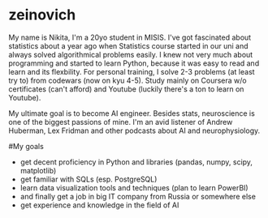 # zeinovich
My name is Nikita, I'm a 20yo student in MISIS. 
I've got fascinated about statistics about a year ago when Statistics course started in our uni and always solved algorithmical problems easily.
I knew not very much about programming and started to learn Python, because it was easy to read and learn and its flexbility.
For personal training, I solve 2-3 problems (at least try to) from codewars (now on kyu 4-5). Study mainly on Coursera w/o certificates (can't afford)
and Youtube (luckily there's a ton to learn on Youtube).

My ultimate goal is to become AI engineer. Besides stats, neuroscience is one of the biggest passions of mine. I'm an avid listener of Andrew Huberman, 
Lex Fridman and other podcasts about AI and neurophysiology.

#My goals
- get decent proficiency in Python and libraries (pandas, numpy, scipy, matplotlib)
- get familiar with SQLs (esp. PostgreSQL)
- learn data visualization tools and techniques (plan to learn PowerBI)
- and finally get a job in big IT company from Russia or somewhere else
- get experience and knowledge in the field of AI
